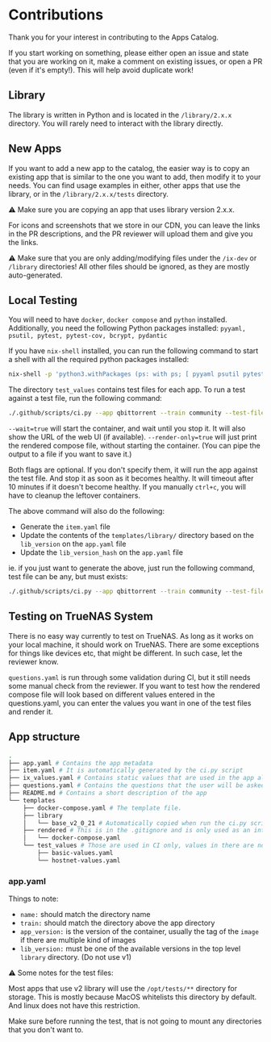 # Contributions

Thank you for your interest in contributing to the Apps Catalog.

If you start working on something, please either open an issue and state that you are working on it,
make a comment on existing issues, or open a PR (even if it's empty!). This will help avoid
duplicate work!

## Library

The library is written in Python and is located in the `/library/2.x.x` directory.
You will rarely need to interact with the library directly.

## New Apps

If you want to add a new app to the catalog, the easier way is
to copy an existing app that is similar to the one you want to add,
then modify it to your needs. You can find usage examples in either,
other apps that use the library, or in the `/library/2.x.x/tests` directory.

⚠️ Make sure you are copying an app that uses library version 2.x.x.

For icons and screenshots that we store in our CDN, you can leave the links
in the PR descriptions, and the PR reviewer will upload them and give you the links.

⚠️ Make sure that you are only adding/modifying files under the `/ix-dev` or `/library` directories!
All other files should be ignored, as they are mostly auto-generated.

## Local Testing

You will need to have `docker`, `docker compose` and `python` installed.
Additionally, you need the following Python packages installed:
`pyyaml, psutil, pytest, pytest-cov, bcrypt, pydantic`

If you have `nix-shell` installed, you can run the following command to
start a shell with all the required python packages installed:

```bash
nix-shell -p 'python3.withPackages (ps: with ps; [ pyyaml psutil pytest pytest-cov bcrypt pydantic ])'
```

The directory `test_values` contains test files for each app.
To run a test against a test file, run the following command:

```bash
./.github/scripts/ci.py --app qbittorrent --train community --test-file basic-values.yaml --wait=true
```

`--wait=true` will start the container, and wait until you stop it. It will also show the URL of the web UI (if available).
`--render-only=true` will just print the rendered compose file, without starting the container. (You can pipe the output to a file if you want to save it.)

Both flags are optional. If you don't specify them, it will run the app against the test file.
And stop it as soon as it becomes healthy. It will timeout after 10 minutes if it doesn't become healthy.
If you manually `ctrl+c`, you will have to cleanup the leftover containers.

The above command will also do the following:

- Generate the `item.yaml` file
- Update the contents of the `templates/library/` directory based on the `lib_version` on the `app.yaml` file
- Update the `lib_version_hash` on the `app.yaml` file

ie. if you just want to generate the above, just run the following command, test file can be any, but must exists:

```bash
./.github/scripts/ci.py --app qbittorrent --train community --test-file basic-values.yaml --render-only=true
```

## Testing on TrueNAS System

There is no easy way currently to test on TrueNAS.
As long as it works on your local machine, it should work on TrueNAS.
There are some exceptions for things like devices etc, that might be different.
In such case, let the reviewer know.

`questions.yaml` is run through some validation during CI, but it still needs some manual check from the reviewer.
If you want to test how the rendered compose file will look based on different values entered in the questions.yaml,
you can enter the values you want in one of the test files and render it.

## App structure

```sh
.
├── app.yaml # Contains the app metadata
├── item.yaml # It is automatically generated by the ci.py script
├── ix_values.yaml # Contains static values that are used in the app always
├── questions.yaml # Contains the questions that the user will be asked when deploying the app
├── README.md # Contains a short description of the app
└── templates
    ├── docker-compose.yaml # The template file.
    ├── library
    │   └── base_v2_0_21 # Automatically copied when run the ci.py script based on the lib_version on the app.yaml file
    ├── rendered # This is in the .gitignore and is only used as an intermediate step to deploy the app
    │   └── docker-compose.yaml
    └── test_values # Those are used in CI only, values in there are not used when deploying the app
        ├── basic-values.yaml
        └── hostnet-values.yaml
```

### app.yaml

Things to note:

- `name:` should match the directory name
- `train:` should match the directory above the app directory
- `app_version:` is the version of the container, usually the tag of the `image` if there are multiple kind of images
- `lib_version:` must be one of the available versions in the top level `library` directory. (Do not use v1)

⚠️ Some notes for the test files:

Most apps that use v2 library will use the `/opt/tests/**` directory for storage. This is mostly
because MacOS whitelists this directory by default. And linux does not have this restriction.

Make sure before running the test, that is not going to mount any directories that you don't want to.

